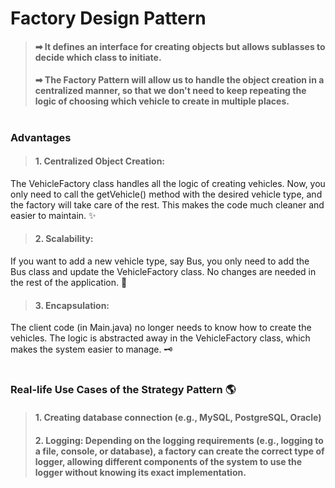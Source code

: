 # Factory Design Pattern
> #### ➡ It defines an interface for creating objects but allows sublasses to decide which class to initiate.
> #### ➡ The Factory Pattern will allow us to handle the object creation in a centralized manner, so that we don't need to keep repeating the logic of choosing which vehicle to create in multiple places.
#
### Advantages
>#### 1. Centralized Object Creation: 
The VehicleFactory class handles all the logic of creating vehicles. Now, you only need to call the getVehicle() method with the desired vehicle type, and the factory will take care of the rest. This makes the code much cleaner and easier to maintain. ✨


>#### 2. Scalability:

If you want to add a new vehicle type, say Bus, you only need to add the Bus class and update the VehicleFactory class. No changes are needed in the rest of the application. 🔄


>#### 3. Encapsulation:

The client code (in Main.java) no longer needs to know how to create the vehicles. The logic is abstracted away in the VehicleFactory class, which makes the system easier to manage. 🗝️

#
### Real-life Use Cases of the Strategy Pattern 🌎
> #### 1. Creating database connection (e.g., MySQL, PostgreSQL, Oracle)
> #### 2.  Logging: Depending on the logging requirements (e.g., logging to a file, console, or database), a factory can create the correct type of logger, allowing different components of the system to use the logger without knowing its exact implementation. 